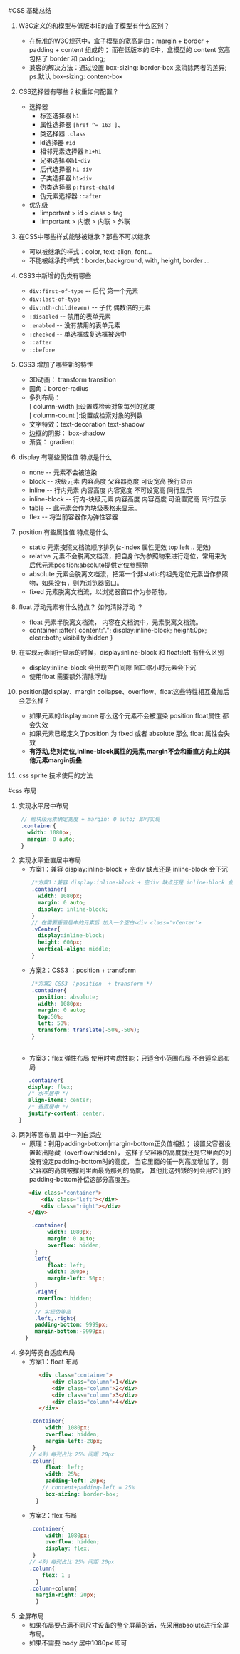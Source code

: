 #CSS 基础总结

1. W3C定义的和模型与低版本IE的盒子模型有什么区别？
    * 在标准的W3C规范中，盒子模型的宽高是由：margin + border + padding + content 组成的；
    而在低版本的IE中，盒模型的 content 宽高 包括了 border 和 padding;
    * 兼容的解决方法：通过设置 box-sizing: border-box 来消除两者的差异;
    ps.默认  box-sizing: content-box
2. CSS选择器有哪些？权重如何配置？
    * 选择器
        * 标签选择器 `h1`
        * 属性选择器 `[href ^= 163 ]`、
        * 类选择器  `.class`
        * id选择器 `#id`
        * 相邻元素选择器 `h1+h1`
        * 兄弟选择器`h1~div`
        * 后代选择器 `h1 div`
        * 子类选择器 `h1>div`
        * 伪类选择器 `p:first-child`
        * 伪元素选择器 `::after`
    * 优先级
        * !important >  id > class > tag
        * !important >  内嵌 > 内联 > 外联
        
3. 在CSS中哪些样式能够被继承？那些不可以继承 
    * 可以被继承的样式：color, text-align, font...
    * 不能被继承的样式：border,background, with, height, border ...
4. CSS3中新增的伪类有哪些
    * `div:first-of-type`  -- 后代 第一个元素
    * `div:last-of-type`
    * `div:nth-child(even)` -- 子代 偶数倍的元素
    * `:disabled`  -- 禁用的表单元素
    * `:enabled`  -- 没有禁用的表单元素
    * `:checked` -- 单选框或复选框被选中
    * `::after`
    * `::before`
5. CSS3 增加了哪些新的特性
    * 3D动画： transform transition 
    * 圆角：border-radius 
    * 多列布局：  
    [ column-width ]:设置或检索对象每列的宽度  
    [ column-count ]:设置或检索对象的列数 
    * 文字特效：text-decoration text-shadow
    * 边框的阴影： box-shadow 
    * 渐变： gradient 
6. display 有哪些属性值 特点是什么
    * none -- 元素不会被渲染
    * block -- 块级元素  内容高度 父容器宽度 可设宽高 换行显示
    * inline -- 行内元素 内容高度 内容宽度 不可设宽高 同行显示
    * inline-block -- 行内-块级元素  内容高度 内容宽度 可设置宽高 同行显示
    * table -- 此元素会作为块级表格来显示。
    * flex -- 将当前容器作为弹性容器
7. position 有些属性值  特点是什么
    * static 元素按照文档流顺序排列(z-index 属性无效 top left .. 无效)
    * relative 元素不会脱离文档流，把自身作为参照物来进行定位，常用来为后代元素position:absolute提供定位参照物
    * absolute 元素会脱离文档流，把第一个非static的祖先定位元素当作参照物，如果没有，则为浏览器窗口。
    * fixed 元素脱离文档流，以浏览器窗口作为参照物。
8. float 浮动元素有什么特点？ 如何清除浮动 ？
    * float 元素半脱离文档流， 内容在文档流中，元素脱离文档流。
    * container::after{ content:"."; display:inline-block; height:0px; clear:both; visibility:hidden }           
9. 在实现元素同行显示的时候，display:inline-block 和 float:left 有什么区别 
    * display:inline-block 会出现空白间隙 窗口缩小时元素会下沉
    * 使用float 需要额外清除浮动    
10. position跟display、margin collapse、overflow、float这些特性相互叠加后会怎么样？
    * 如果元素的display:none 那么这个元素不会被渲染 position float属性 都会失效
    * 如果元素已经定义了position 为 fixed 或者 absolute 那么 float 属性会失效    
    * **有浮动,绝对定位,inline-block属性的元素,margin不会和垂直方向上的其他元素margin折叠.**
    
11. css sprite 技术使用的方法
    
#css 布局
1. 实现水平居中布局
```scss
    // 给块级元素确定宽度 + margin: 0 auto; 即可实现
    .container{
      width: 1080px;
      margin: 0 auto;
    }
```
2. 实现水平垂直居中布局
    * 方案1：兼容 display:inline-block + 空div 缺点还是 inline-block 会下沉
    ```scss
        /*方案1：兼容 display:inline-block + 空div 缺点还是 inline-block 会下沉  */
        .container{
          width: 1080px;
          margin: 0 auto;
          display: inline-block;
        }
        // 在需要垂直居中的元素后 加入一个空白<div class='vCenter'>
        .vCenter{
          display:inline-block;
          height: 600px;
          vertical-align: middle;
        }
    ```
     * 方案2：CSS3 ：position  + transform 
    ```scss
        /*方案2 CSS3 ：position  + transform */
        .container{
          position: absolute;
          width: 1080px;
          margin: 0 auto;
          top:50%;
          left: 50%;
          transform: translate(-50%,-50%);
        }
       
    ```
    * 方案3：flex 弹性布局 使用时考虑性能：只适合小范围布局 不合适全局布局
    ```scss
       .container{
       display: flex;
       /* 水平居中 */
       align-items: center;
       /* 垂直居中 */
       justify-content: center;
    }
    ```
3. 两列等高布局 其中一列自适应
    * 原理：利用padding-bottom|margin-bottom正负值相抵；
           设置父容器设置超出隐藏（overflow:hidden），
           这样子父容器的高度就还是它里面的列没有设定padding-bottom时的高度，
           当它里面的任一列高度增加了，则父容器的高度被撑到里面最高那列的高度，
           其他比这列矮的列会用它们的padding-bottom补偿这部分高度差。
    ```html
       <div class="container">
           <div class="left"></div>
           <div class="right"></div>
       </div> 
    ```
    ```scss
        .container{
             width: 1080px;
             margin: 0 auto;
             overflow: hidden;
         }
        .left{
             float: left;
             width: 200px;
             margin-left: 50px;
         }
         .right{
          overflow: hidden;
         }
         // 实现伪等高 
         .left,.right{
         padding-bottom: 9999px;
         margin-bottom:-9999px;
      }

    ```
4. 多列等宽自适应布局
    * 方案1：float 布局
        ```html
           <div class="container">
               <div class="column">1</div>
               <div class="column">2</div>
               <div class="column">3</div>
               <div class="column">4</div>
           </div> 
        ```
        ```scss
        .container{
             width: 1080px;
             overflow: hidden;
             margin-left:-20px;
         }
        // 4列 每列占比 25% 间距 20px 
        .column{
             float: left;
             width: 25%;
             padding-left: 20px;
            // content+padding-left = 25%
             box-sizing: border-box;
          }
        ```
    * 方案2：flex 布局
        ```scss
        .container{
             width: 1080px;
             overflow: hidden;
             display: flex;
         }
        // 4列 每列占比 25% 间距 20px 
        .column{
            flex: 1 ;
          }
        .column+colunm{
          margin-right: 20px;
          }
        ```        
5. 全屏布局
    * 如果布局要占满不同尺寸设备的整个屏幕的话，先采用absolute进行全屏布局。 
    * 如果不需要 body 居中1080px 即可
       